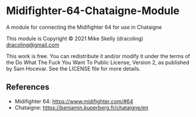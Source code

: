 # Midifighter-64-Chataigne-Module

A module for connecting the Midifighter 64 for use in Chataigne

This module is Copyright © 2021 Mike Skelly (dracoling) <dracoling@gmail.com>

This work is free. You can redistribute it and/or modify it under the
terms of the Do What The Fuck You Want To Public License, Version 2,
as published by Sam Hocevar. See the LICENSE file for more details.


## References
- Midifighter 64: https://www.midifighter.com/#64
- Chataigne: https://benjamin.kuperberg.fr/chataigne/en
